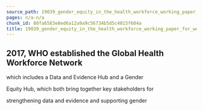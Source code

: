 ```yaml
---
source_path: 19039_gender_equity_in_the_health_workforce_working_paper_for_web_pdf.md
pages: n/a-n/a
chunk_id: 80fa6583e8ed6a12a9a9c56734b5d5c4815f604a
title: 19039_gender_equity_in_the_health_workforce_working_paper_for_web_pdf
---
```

## 2017, WHO established the Global Health Workforce Network

which includes a Data and Evidence Hub and a Gender

Equity Hub, which both bring together key stakeholders for

strengthening data and evidence and supporting gender
